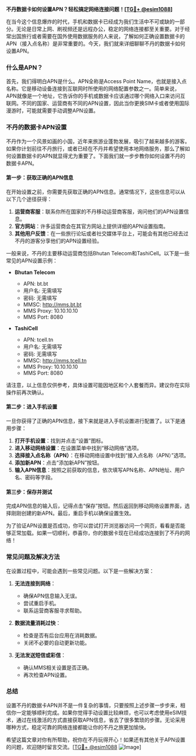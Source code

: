 **不丹数据卡如何设置APN？轻松搞定网络连接问题！[[TG💪+ @esim1088](https://t.me/s/esim1088)]**

在当今这个信息爆炸的时代，手机和数据卡已经成为我们生活中不可或缺的一部分。无论是日常上网、刷视频还是远程办公，稳定的网络连接都至关重要。对于经常出国旅行或者需要在国外使用数据服务的人来说，了解如何正确设置数据卡的APN（接入点名称）是非常重要的。今天，我们就来详细聊聊不丹的数据卡如何设置APN。

### 什么是APN？

首先，我们得明白APN是什么。APN全称是Access Point Name，也就是接入点名称。它是移动设备连接到互联网时所使用的网络配置参数之一。简单来说，APN就像是一个地址，它告诉你的手机或数据卡应该通过哪个网络入口来访问互联网。不同的国家、运营商有不同的APN设置，因此当你更换SIM卡或者使用国际漫游时，可能就需要手动调整APN设置。

### 不丹的数据卡APN设置

不丹作为一个风景如画的小国，近年来旅游业蓬勃发展，吸引了越来越多的游客。如果你计划前往不丹旅行，或者已经在不丹并希望使用本地网络服务，那么了解如何设置数据卡的APN就显得尤为重要了。下面我们就一步步教你如何设置不丹的数据卡APN。

#### 第一步：获取正确的APN信息

在开始设置之前，你需要先获取正确的APN信息。通常情况下，这些信息可以从以下几个途径获得：

1. **运营商客服**：联系你所在国家的不丹移动运营商客服，询问他们的APN设置信息。
2. **官方网站**：许多运营商会在其官方网站上提供详细的APN设置指南。
3. **其他用户反馈**：在一些旅行论坛或者社交媒体平台上，可能会有其他已经去过不丹的游客分享他们的APN设置经验。

一般来说，不丹的主要移动运营商包括Bhutan Telecom和TashiCell。以下是一些常见的APN设置示例：

- **Bhutan Telecom**
  - APN: bt.bt
  - 用户名: 无需填写
  - 密码: 无需填写
  - MMSC: http://mms.bt.bt
  - MMS Proxy: 10.10.10.10
  - MMS Port: 8080

- **TashiCell**
  - APN: tcell.tn
  - 用户名: 无需填写
  - 密码: 无需填写
  - MMSC: http://mms.tcell.tn
  - MMS Proxy: 10.10.10.10
  - MMS Port: 8080

请注意，以上信息仅供参考，具体设置可能因地区和个人套餐而异。建议你在实际操作前再次确认。

#### 第二步：进入手机设置

一旦你获得了正确的APN信息，接下来就是进入手机设置进行配置了。以下是通用步骤：

1. **打开手机设置**：找到并点击“设置”图标。
2. **进入移动网络设置**：在设置菜单中找到“移动网络”选项。
3. **选择接入点名称（APN）**：在移动网络设置中找到“接入点名称（APN）”选项。
4. **添加新APN**：点击“添加新APN”按钮。
5. **输入APN信息**：按照之前获取的信息，依次填写APN名称、APN地址、用户名、密码等字段。

#### 第三步：保存并测试

完成APN信息的输入后，记得点击“保存”按钮。然后返回到移动网络设置界面，选择刚刚创建的新APN。最后，重启手机以确保设置生效。

为了验证APN设置是否成功，你可以尝试打开浏览器访问一个网页，看看是否能够正常加载。如果一切顺利，恭喜你，你的数据卡现在已经成功连接到了不丹的网络！

### 常见问题及解决方法

在设置过程中，可能会遇到一些常见问题。以下是一些解决方案：

1. **无法连接到网络**：
   - 确保APN信息输入无误。
   - 尝试重启手机。
   - 联系运营商客服寻求帮助。

2. **数据流量消耗过快**：
   - 检查是否有后台应用在消耗数据。
   - 关闭不必要的自动更新功能。

3. **无法发送短信或彩信**：
   - 确认MMS相关设置是否正确。
   - 再次检查APN设置。

### 总结

设置不丹的数据卡APN并不是一件复杂的事情，只要按照上述步骤一步步来，相信你一定能够顺利完成。如果你觉得手动设置比较麻烦，也可以考虑使用eSIM技术，通过在线激活的方式直接获取APN信息，省去了很多繁琐的步骤。无论采用哪种方式，稳定可靠的网络连接都能让你的不丹之旅更加愉快。

希望这篇文章对你有所帮助，祝你在不丹玩得开心！如果还有其他关于APN设置的问题，欢迎随时留言交流。[[TG💪+ @esim1088](https://t.me/s/esim1088) ![Image](https://i.postimg.cc/4NQfJmqS/Snipaste-2025-05-13-00-14-12.png)]